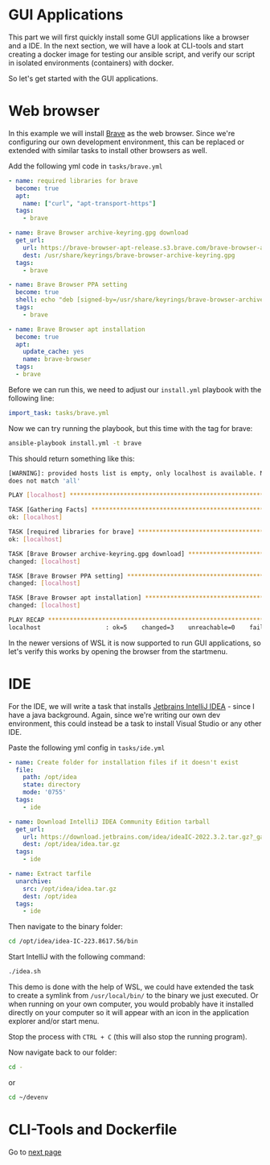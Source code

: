 # GUI Applications

This part we will first quickly install some GUI applications like a browser and a IDE. 
In the next section, we will have a look at CLI-tools and start creating a docker image for testing our ansible script, and verify our script in isolated environments (containers) with docker.

So let's get started with the GUI applications.

# Web browser

In this example we will install [Brave](https://brave.com/) as the web browser. Since we're configuring our own development environment,
this can be replaced or extended with similar tasks to install other browsers as well. 

Add the following yml code in `tasks/brave.yml`

```yml
- name: required libraries for brave
  become: true
  apt:
    name: ["curl", "apt-transport-https"]
  tags:
    - brave

- name: Brave Browser archive-keyring.gpg download
  get_url:
    url: https://brave-browser-apt-release.s3.brave.com/brave-browser-archive-keyring.gpg
    dest: /usr/share/keyrings/brave-browser-archive-keyring.gpg
  tags:
    - brave

- name: Brave Browser PPA setting
  become: true
  shell: echo "deb [signed-by=/usr/share/keyrings/brave-browser-archive-keyring.gpg arch=amd64] https://brave-browser-apt-release.s3.brave.com/ stable main" | tee /etc/apt/sources.list.d/brave-browser-release.list
  tags:
    - brave

- name: Brave Browser apt installation
  become: true
  apt:
    update_cache: yes
    name: brave-browser
  tags:
  - brave
```

Before we can run this, we need to adjust our `install.yml` playbook with the following line:

```yml
import_task: tasks/brave.yml
```

Now we can try running the playbook, but this time with the tag for brave:

```bash
ansible-playbook install.yml -t brave
```

This should return something like this:

```bash
[WARNING]: provided hosts list is empty, only localhost is available. Note that the implicit localhost
does not match 'all'

PLAY [localhost] *****************************************************************************************

TASK [Gathering Facts] ***********************************************************************************
ok: [localhost]

TASK [required libraries for brave] **********************************************************************
ok: [localhost]

TASK [Brave Browser archive-keyring.gpg download] ********************************************************
changed: [localhost]

TASK [Brave Browser PPA setting] *************************************************************************
changed: [localhost]

TASK [Brave Browser apt installation] ********************************************************************
changed: [localhost]

PLAY RECAP ***********************************************************************************************
localhost                  : ok=5    changed=3    unreachable=0    failed=0    skipped=0    rescued=0    ignored=0
```

In the newer versions of WSL it is now supported to run GUI applications, so let's verify this works by opening the browser from the startmenu.

# IDE

For the IDE, we will write a task that installs [Jetbrains IntelliJ IDEA](https://www.jetbrains.com/idea/) - since I have a java background. Again, since we're writing our own dev environment, this could instead be a task to install Visual Studio or any other IDE.

Paste the following yml config in `tasks/ide.yml`

```yml
- name: Create folder for installation files if it doesn't exist
  file:
    path: /opt/idea
    state: directory
    mode: '0755'
  tags:
    - ide

- name: Download IntelliJ IDEA Community Edition tarball
  get_url:
    url: https://download.jetbrains.com/idea/ideaIC-2022.3.2.tar.gz?_ga=2.151419696.80785005.1676413469-1496090286.1676413469
    dest: /opt/idea/idea.tar.gz
  tags:
    - ide

- name: Extract tarfile
  unarchive:
    src: /opt/idea/idea.tar.gz
    dest: /opt/idea
  tags:
    - ide
```

Then navigate to the binary folder:

```bash
cd /opt/idea/idea-IC-223.8617.56/bin
```

Start IntelliJ with the following command:

```bash
./idea.sh
```

This demo is done with the help of WSL, we could have extended the task to create a symlink from `/usr/local/bin/` to the binary we just executed. Or when running on your own computer, you would probably have it installed directly on your computer so it will appear with an icon in the application explorer and/or start menu.

Stop the process with `CTRL + C` (this will also stop the running program).

Now navigate back to our folder:

```bash
cd -
```

or 

```bash
cd ~/devenv
```

# CLI-Tools and Dockerfile

Go to [next page](./step-03.md)
